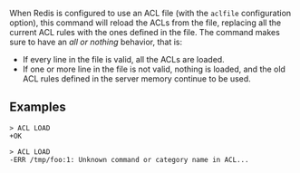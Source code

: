 When Redis is configured to use an ACL file (with the `aclfile` configuration
option), this command will reload the ACLs from the file, replacing all
the current ACL rules with the ones defined in the file. The command makes
sure to have an *all or nothing* behavior, that is:

* If every line in the file is valid, all the ACLs are loaded.
* If one or more line in the file is not valid, nothing is loaded, and the old ACL rules defined in the server memory continue to be used.

## Examples

```
> ACL LOAD
+OK

> ACL LOAD
-ERR /tmp/foo:1: Unknown command or category name in ACL...
```

